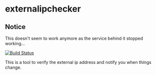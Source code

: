 # externalipchecker

## Notice

This doesn't seem to work anymore as the service behind it stopped working...

[![Build Status](https://travis-ci.org/dlsniper/externalipchecker.svg?branch=master)](https://travis-ci.org/dlsniper/externalipchecker)

This is a tool to verify the external ip address and notify you when things change. 
